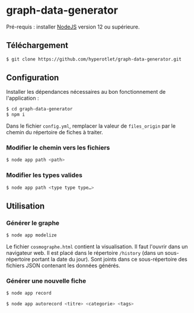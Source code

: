 # graph-data-generator

Pré-requis : installer [NodeJS](https://nodejs.org/fr/) version 12 ou supérieure.

## Téléchargement

```bash
$ git clone https://github.com/hyperotlet/graph-data-generator.git
```

## Configuration

Installer les dépendances nécessaires au bon fonctionnement de l'application :

```bash
$ cd graph-data-generator
$ npm i
```

Dans le fichier `config.yml`, remplacer la valeur de `files_origin` par le chemin du répertoire de fiches à traiter.

### Modifier le chemin vers les fichiers

```bash
$ node app path <path>
```
### Modifier les types valides

```bash
$ node app path <type type type…>
```

## Utilisation

### Générer le graphe

```bash
$ node app modelize
```

Le fichier `cosmographe.html` contient la visualisation. Il faut l'ouvrir dans un navigateur web.
Il est placé dans le répertoire `/history` (dans un sous-répertoire portant la date du jour).
Sont joints dans ce sous-répertoire des fichiers JSON contenant les données générés.

### Générer une nouvelle fiche

```bash
$ node app record
```

```bash
$ node app autorecord <titre> <categorie> <tags>
```